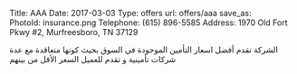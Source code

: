 Title:          AAA
Date:           2017-03-03
Type:           offers
url:            offers/aaa
save_as:        
PhotoId:        insurance.png
Telephone:      (615) 896-5585
Address:        1970 Old Fort Pkwy #2, Murfreesboro, TN 37129

الشركة تقدم أفضل اسعار التأمين الموجودة في السوق بحيث كونها متعاقدة مع عدة شركات تأمينية و تقدم للعميل السعر الأقل من بينهم
